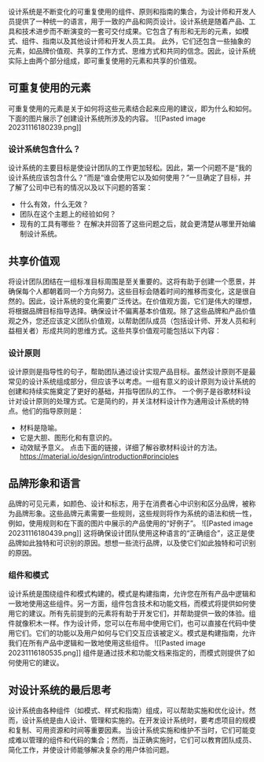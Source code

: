 设计系统是不断变化的可重复使用的组件、原则和指南的集合，为设计师和开发人员提供了一种统一的语言，用于一致的产品和网页设计。设计系统是随着产品、工具和技术进步而不断演变的一套可交付成果。它包含了有形和无形的元素，如模式、组件、指南以及其他设计师和开发人员工具。
此外，它们还包含一些抽象的元素，如品牌价值观、共享的工作方式、思维方式和共同的信念。因此，设计系统实际上由两个部分组成，即可重复使用的元素和共享的价值观。
## 可重复使用的元素
可重复使用的元素是关于如何将这些元素结合起来应用的建议，即为什么和如何。下面的图片展示了创建设计系统所涉及的内容。
![[Pasted image 20231116180239.png]]
### 设计系统包含什么？
设计系统的主要目标是使设计团队的工作更加轻松。因此，第一个问题不是“我的设计系统应该包含什么？”而是“谁会使用它以及如何使用？”一旦确定了目标，并了解了公司中已有的情况以及以下问题的答案：
- 什么有效，什么无效？
- 团队在这个主题上的经验如何？
- 现有的工具有哪些？
在解决并回答了这些问题之后，就会更清楚从哪里开始编制设计系统。
## 共享价值观
将设计团队团结在一组标准目标周围是至关重要的。这将有助于创建一个愿景，并确保每个人都朝着同一个方向努力。这些目标会随着时间的推移而变化，这是很自然的。因此，设计系统的变化需要广泛传达。在价值观方面，它们是伟大的理想，将根据品牌目标指导选择。确保设计不偏离基本价值观。除了这些品牌和产品价值观之外，您还应该定义团队价值观，以帮助团队成员（包括设计师、开发人员和利益相关者）形成共同的思维方式。这些共享价值观可能包括以下内容：
### 设计原则
设计原则是指导性的句子，帮助团队通过设计实现产品目标。虽然设计原则不是最常见的设计系统组成部分，但应该予以考虑。一组有意义的设计原则为设计系统的创建和持续实施奠定了更好的基础，并指导团队的工作。
一个例子是谷歌材料设计对设计原则的处理方式。它是简约的，并关注材料设计作为通用设计系统的特点。他们的指导原则是：
- 材料是隐喻。
- 它是大胆、图形化和有意识的。
- 动效赋予意义。
点击下面的链接，详细了解谷歌材料设计的方法。
https://material.io/design/introduction#principles

## 品牌形象和语言
品牌的可见元素，如颜色、设计和标志，用于在消费者心中识别和区分品牌，被称为品牌形象。这些品牌元素需要一些规则，这些规则将作为系统的语法和统一性，例如，使用规则和在下面的图片中展示的产品使用的“好例子”。
![[Pasted image 20231116180439.png]]
这将确保设计团队使用这种语言的“正确组合”，这正是使品牌如此独特和可识别的原因。想想一些流行品牌，以及使它们如此独特和可识别的原因。
### 组件和模式
设计系统是围绕组件和模式构建的。模式是构建指南，允许您在所有产品中逻辑和一致地使用这些组件。另一方面，组件包含技术和功能文档，而模式将提供如何使用它的建议。所有先前提到的元素将有助于开发它们，并帮助提供一致的体验。组件就像积木一样。作为设计师，您可以在布局中使用它们，也可以直接在代码中使用它们。它们的功能以及用户如何与它们交互应该被定义。模式是构建指南，允许我们在所有产品中逻辑和一致地使用这些组件。
![[Pasted image 20231116180535.png]]
组件是通过技术和功能文档来指定的，而模式则提供了如何使用它的建议。
## 对设计系统的最后思考
设计系统由各种组件（如模式、样式和指南）组成，可以帮助实施和优化设计。然而，设计系统是由人设计、管理和实施的。在开发设计系统时，要考虑项目的规模和复制、可用资源和时间等重要因素。当设计系统实施和维护不当时，它们可能变成难以管理的组件和代码的集合；然而，当正确实施时，它们可以教育团队成员、简化工作，并使设计师能够解决复杂的用户体验问题。